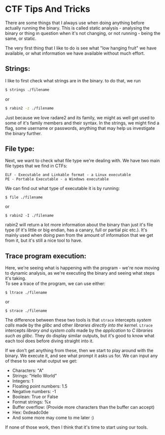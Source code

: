 # CTF Tips And Tricks

There are some things that I always use when doing anything before actually running the binary. This is called static analysis - analysing the binary or thing in question when it's not changing, or not running - being the same, or static.

The very first thing that I like to do is see what "low hanging fruit" we have available, or what information we have available without much effort.

## Strings:
I like to first check what strings are in the binary. to do that, we run 
```sh
$ strings ./filename
```
or
```sh
$ rabin2 -z ./filename
```
Just because we love radare2 and its family, we might as well get used to some of it's family members and their syntax. In the strings, we might find a flag, some username or passwords, anything that may help us investigate the binary further.

## File type:
Next, we want to check what file type we're dealing with. We have two main file types that we find in CTFs:
```
ELF - Executable and Linkable format - a Linux executable
PE - Portable Executable - a Windows executable
```
We can find out what type of executable it is by running:
```
$ file ./filename
```
or
```
$ rabin2 -I ./filename
```
rabin2 will return a lot more information about the binary than just it's file type (if it's little or big endian, has a canary, full or partial pic etc.). It's mainly used when doing pwn from the amount of information that we get from it, but it's still a nice tool to have.

## Trace program execution:
Here, we're seeing what is happening with the program - we're now moving to dynamic analysis, as we're executing the binary and seeing what steps it's taking.\
To see a trace of the program, we can use either:
```
$ ltrace ./filename
```
or
```
$ strace ./filename
```
The difference between these two tools is that `strace` intercepts *system calls* made by the *glibc* and other *libraries directly into the kernel*. `Ltrace` intercepts *library and system calls* made by the *application* to *C libraries such as glibc*. They do display similar outputs, but it's good to know what each tool does before diving straight into it.

If we don't get anything from these, then we start to play around with the binary. We execute it, and see what prompt it asks us for. We can input any of these to see what output we get:

* Characters: "A"
* Strings: "Hello World"
* Integers: 1
* Floating point numbers: 1.5
* Negative numbers: -1
* Boolean: True or False
* Format strings: %x
* Buffer overflow: (Provide more characters than the buffer can accept)
* Hex: 0xdeadc0de
* And some more may come to me later :)

If none of those work, then I think that it's time to start using our tools.

